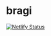 # bragi

[![Netlify Status](https://api.netlify.com/api/v1/badges/3f3a26a5-c2d4-4139-a864-202b0130dae1/deploy-status)](https://app.netlify.com/sites/vibrant-franklin-e38eb6/deploys)

